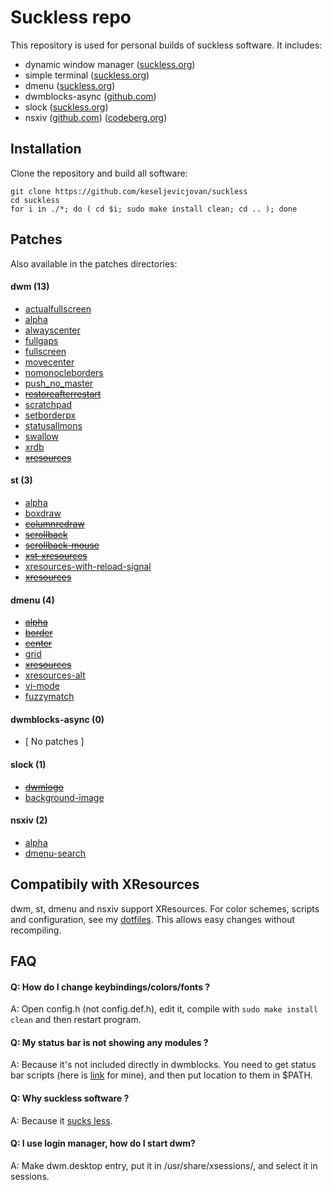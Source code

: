 # Suckless repo

This repository is used for personal builds of suckless software. It includes:

- dynamic window manager ([suckless.org](https://dwm.suckless.org)) 
- simple terminal ([suckless.org](https://st.suckless.org))
- dmenu ([suckless.org](https://tools.suckless.org/dmenu))
- dwmblocks-async ([github.com](https://github.com/UtkarshVerma/dwmblocks-async))
- slock ([suckless.org](https://tools.suckless.org/slock))
- nsxiv ([github.com](https://github.com/nsxiv/nsxiv)) ([codeberg.org](https://codeberg.org/nsxiv/nsxiv))

## Installation

Clone the repository and build all software:

```
git clone https://github.com/keseljevicjovan/suckless
cd suckless
for i in ./*; do ( cd $i; sudo make install clean; cd .. ); done
```

## Patches

Also available in the patches directories:

#### dwm (13)
 - [actualfullscreen](https://dwm.suckless.org/patches/actualfullscreen/) 
 - [alpha](https://dwm.suckless.org/patches/alpha/)
 - [alwayscenter](https://dwm.suckless.org/patches/alwayscenter/)
 - [fullgaps](https://dwm.suckless.org/patches/fullgaps/)
 - [fullscreen](https://dwm.suckless.org/patches/fullscreen/)
 - [movecenter](https://dwm.suckless.org/patches/movecenter/)
 - [nomonocleborders](https://github.com/keseljevicjovan/suckless/blob/main/dwm/patches/dwm-nomonocleborders-6.5.diff)
 - [push_no_master](https://dwm.suckless.org/patches/push/)
 - ~~[restoreafterrestart](https://dwm.suckless.org/patches/restoreafterrestart/)~~
 - [scratchpad](https://dwm.suckless.org/patches/scratchpad/)
 - [setborderpx](https://dwm.suckless.org/patches/setborderpx/)
 - [statusallmons](https://dwm.suckless.org/patches/statusallmons/)
 - [swallow](https://dwm.suckless.org/patches/swallow/)
 - [xrdb](https://dwm.suckless.org/patches/xrdb/)
 - ~~[xresources](https://dwm.suckless.org/patches/xresources/)~~

#### st (3)
 - [alpha](https://st.suckless.org/patches/alpha)
 - [boxdraw](https://st.suckless.org/patches/boxdraw)
 - ~~[columnredraw](https://github.com/abhaysp95/st_custom/blob/master/patches/st-columnredraw-20210722-e40efda.diff)~~
 - ~~[scrollback](https://st.suckless.org/patches/scrollback)~~
 - ~~[scrollback-mouse](https://st.suckless.org/patches/scrollback)~~
 - ~~[xst-xresources](https://github.com/gavales/st/blob/master/diffs/xst-xresources-20200626.diff)~~
 - [xresources-with-reload-signal](https://st.suckless.org/patches/xresources-with-reload-signal)
 - ~~[xresources](https://st.suckless.org/patches/xresources)~~

#### dmenu (4)
 - ~~[alpha](https://tools.suckless.org/dmenu/patches/alpha)~~
 - ~~[border](https://tools.suckless.org/dmenu/patches/border)~~
 - ~~[center](https://tools.suckless.org/dmenu/patches/center)~~
 - [grid](https://tools.suckless.org/dmenu/patches/grid)
 - ~~[xresources](https://tools.suckless.org/dmenu/patches/xresources)~~
 - [xresources-alt](https://tools.suckless.org/dmenu/patches/xresources-alt)
 - [vi-mode](https://tools.suckless.org/dmenu/patches/vi-mode)
 - [fuzzymatch](https://tools.suckless.org/dmenu/patches/fuzzymatch)

#### dwmblocks-async (0)
  - [ No patches ]

#### slock (1)
 - ~~[dwmlogo](https://tools.suckless.org/slock/patches/dwmlogo)~~
 - [background-image](https://tools.suckless.org/slock/patches/background-image)

#### nsxiv (2)
 - [alpha](https://github.com/nsxiv/nsxiv-extra/tree/master/patches/alpha)
 - [dmenu-search](https://github.com/nsxiv/nsxiv-extra/tree/master/patches/dmenu-search)

## Compatibily with XResources

dwm, st, dmenu and nsxiv support XResources. For color schemes, scripts and configuration, see my [dotfiles](https://github.com/keseljevicjovan/dotfiles). This allows easy changes without recompiling.

## FAQ

#### Q: How do I change keybindings/colors/fonts ?
A: Open config.h (not config.def.h), edit it, compile with ```sudo make install clean``` and then restart program. 

#### Q: My status bar is not showing any modules ?
A: Because it's not included directly in dwmblocks. You need to get status bar scripts (here is [link](https://github.com/keseljevicjovan/dotfiles/tree/main/.local/bin/statusbar) for mine), and then put location to them in $PATH.

#### Q: Why suckless software ?
A: Because it [sucks less](https://suckless.org/philosophy/).

#### Q: I use login manager, how do I start dwm?
A: Make dwm.desktop entry, put it in /usr/share/xsessions/, and select it in sessions.
